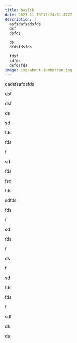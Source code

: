 ```yaml
---
title: başlık
date: 2023-11-13T13:24:51.472Z
description: |
  asfsdafsadsfds
  dsf
  dsfds

  ds
  dfdsfdsfds

  fdsf
  sdfds
  dsfdsfds
image: img/about-jumbotron.jpg
---
```

cadsfsafdsfds

dsf

dsf

ds

sd

fds

fds

f

sd

fds

fsd



fds

sdfds

fds

f

sd

fds

f

ds

f

sd

fds

fds

f

sdf

ds

ds